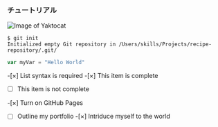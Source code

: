 ### チュートリアル
![Image of Yaktocat](https://octodex.github.com/images/yaktocat.png)

```
$ git init
Initialized empty Git repository in /Users/skills/Projects/recipe-repository/.git/
```

```Javascript
var myVar = "Hello World"
```

-[×] List syntax is required
-[×] This item is complete
-[ ] This item is not complete

-[×] Turn on GitHub Pages
-[ ] Outline my portfolio
-[×] Intriduce myself to the world
